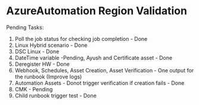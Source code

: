 # AzureAutomation Region Validation
Pending Tasks:
1. Poll the job status for checking job completion - Done
2. Linux Hybrid scenario - Done
3. DSC Linux - Done
4. DateTime variable -Pending, Ayush and  Certificate asset - Done
5. Deregister HW - Done
6. Webhook, Schedules, Asset Creation, Asset Verification  - One output for the runbook (Improve logs)
7. Automation Assets - Donot trigger verification if creation fails - Done
8. CMK - Pending
9. Child runbook trigger test - Done